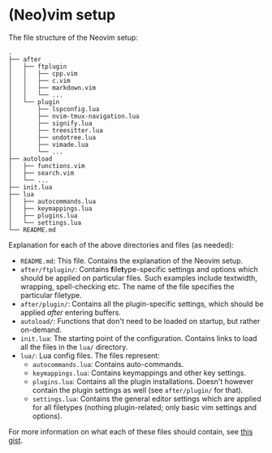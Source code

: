 # (Neo)vim setup

The file structure of the Neovim setup:

```
.
├── after
│   ├── ftplugin
│   │   ├── cpp.vim
│   │   ├── c.vim
│   │   ├── markdown.vim
│   │   └── ...
│   └── plugin
│       ├── lspconfig.lua
│       ├── nvim-tmux-navigation.lua
│       ├── signify.lua
│       ├── treesitter.lua
│       ├── undotree.lua
│       ├── vimade.lua
│       └── ...
├── autoload
│   ├── functions.vim
│   ├── search.vim
│   └── ...
├── init.lua
├── lua
│   ├── autocommands.lua
│   ├── keymappings.lua
│   ├── plugins.lua
│   └── settings.lua
└── README.md
```

Explanation for each of the above directories and files (as needed):
- `README.md`: This file. Contains the explanation of the Neovim setup.
- `after/ftplugin/`: Contains **f**ile**t**ype-specific settings and options
  which should be applied on particular files. Such examples include textwidth,
  wrapping, spell-checking etc. The name of the file specifies the particular
  filetype.
- `after/plugin/`: Contains all the plugin-specific settings, which should be
  applied _after_ entering buffers.
- `autoload/`: Functions that don't need to be loaded on startup, but rather
  on-demand.
- `init.lua`: The starting point of the configuration. Contains links to load
  all the files in the `lua/` directory.
- `lua/`: Lua config files. The files represent:
    - `autocommands.lua`: Contains auto-commands.
    - `keymappings.lua`: Contains keymappings and other key settings.
    - `plugins.lua`: Contains all the plugin installations. Doesn't however
      contain the plugin settings as well (see `after/plugin/` for that).
    - `settings.lua`: Contains the general editor settings which are applied for
      all filetypes (nothing plugin-related; only basic vim settings and
      options).

For more information on what each of these files should contain, see [this
gist](https://gist.github.com/nelstrom/1056049/784e252c3de653e204e9e128653010e19fbd493f).
